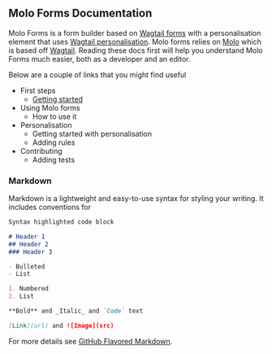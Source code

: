 ## Molo Forms Documentation
Molo Forms is a form builder based on [Wagtail forms](https://docs.wagtail.io/en/latest/reference/contrib/forms/) with a personalisation element that uses [Wagtail personalisation](https://wagtail-personalisation.readthedocs.io/en/latest/). Molo forms relies on [Molo](https://github.com/praekeltfoundation/molo/) which is based off [Wagtail](https://docs.wagtail.io/en/stable/). Reading these docs first will help you understand Molo Forms much easier, both as a developer and an editor.

Below are a couple of links that you might find useful

- First steps
  - [Getting started](https://github.com/praekeltfoundation/molo.forms/blob/gh-pages/getting-started.md)
- Using Molo forms
  - How to use it
- Personalisation
  - Getting started with personalisation
  - Adding rules
- Contributing
  - Adding tests

### Markdown

Markdown is a lightweight and easy-to-use syntax for styling your writing. It includes conventions for

```markdown
Syntax highlighted code block

# Header 1
## Header 2
### Header 3

- Bulleted
- List

1. Numbered
2. List

**Bold** and _Italic_ and `Code` text

[Link](url) and ![Image](src)
```

For more details see [GitHub Flavored Markdown](https://guides.github.com/features/mastering-markdown/).


